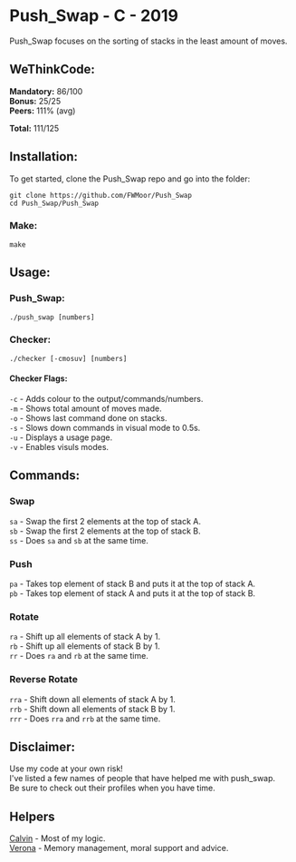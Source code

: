 # Push_Swap - C - 2019  
Push_Swap focuses on the sorting of stacks in the least amount of moves.  

## WeThinkCode:

**Mandatory:** 86/100  
**Bonus:** 25/25  
**Peers:** 111% (avg)  
  
**Total:** 111/125

## Installation:

To get started, clone the Push_Swap repo and go into the folder:

```
git clone https://github.com/FWMoor/Push_Swap
cd Push_Swap/Push_Swap
```
### Make:    

```
make
```

## Usage:

### Push_Swap:  
```
./push_swap [numbers]  
```  
### Checker:  
```
./checker [-cmosuv] [numbers] 
```  
#### Checker Flags:  
```-c``` - Adds colour to the output/commands/numbers.  
```-m``` - Shows total amount of moves made.  
```-o``` - Shows last command done on stacks.  
```-s``` - Slows down commands in visual mode to 0.5s.  
```-u``` - Displays a usage page.  
```-v``` - Enables visuls modes.  

## Commands:  
### Swap  
```sa``` - Swap the first 2 elements at the top of stack A.  
```sb``` - Swap the first 2 elements at the top of stack B.  
```ss``` - Does ```sa``` and ```sb``` at the same time.  
### Push  
```pa``` - Takes top element of stack B and puts it at the top of stack A.  
```pb``` - Takes top element of stack A and puts it at the top of stack B.  
### Rotate  
```ra``` - Shift up all elements of stack A by 1.  
```rb``` - Shift up all elements of stack B by 1.  
```rr``` - Does ```ra``` and ```rb``` at the same time.  
### Reverse Rotate  
```rra``` - Shift down all elements of stack A by 1.  
```rrb``` - Shift down all elements of stack B by 1.  
```rrr``` - Does ```rra``` and ```rrb``` at the same time.

## Disclaimer:  
Use my code at your own risk!  
I've listed a few names of people that have helped me with push_swap.  
Be sure to check out their profiles when you have time.

## Helpers
[Calvin](https://github.com/CharlieDeltaZA) - Most of my logic.  
[Verona](https://github.com/veronar) - Memory management, moral support and advice.
